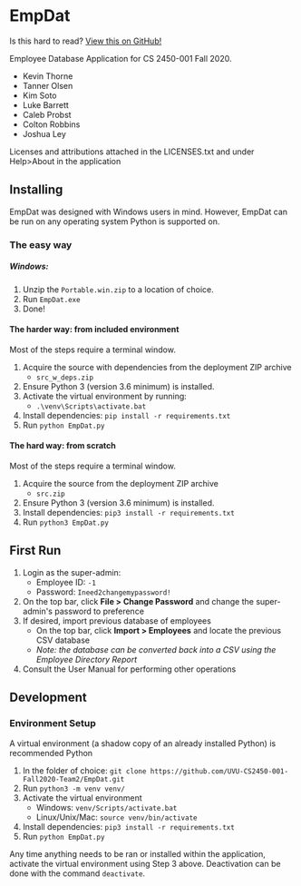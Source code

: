 # EmpDat
Is this hard to read? [View this on GitHub!](https://uvu-cs2450-001-fall2020-team2.github.io/EmpDat/)

Employee Database Application for CS 2450-001 Fall 2020.
- Kevin Thorne
- Tanner Olsen
- Kim Soto
- Luke Barrett
- Caleb Probst
- Colton Robbins
- Joshua Ley

Licenses and attributions attached in the LICENSES.txt and
    under Help>About in the application

## Installing

EmpDat was designed with Windows users in mind. 
However, EmpDat can be run on any operating system Python is supported on.

### The easy way

##### Windows:
1. Unzip the `Portable.win.zip` to a location of choice.
2. Run `EmpDat.exe`
3. Done!

#### The harder way: from included environment
Most of the steps require a terminal window.
1. Acquire the source with dependencies from the deployment ZIP archive
    - `src_w_deps.zip`
2. Ensure Python 3 (version 3.6 minimum) is installed.
3. Activate the virtual environment by running:
    - `.\venv\Scripts\activate.bat`
4. Install dependencies: `pip install -r requirements.txt`
5. Run `python EmpDat.py`

#### The hard way: from scratch
Most of the steps require a terminal window.
1. Acquire the source from the deployment ZIP archive
    - `src.zip`
2. Ensure Python 3 (version 3.6 minimum) is installed.
3. Install dependencies: `pip3 install -r requirements.txt`
4. Run `python3 EmpDat.py`


## First Run
1. Login as the super-admin:
    - Employee ID: `-1`
    - Password: `Ineed2changemypassword!`
2. On the top bar, click **File > Change Password** 
    and change the super-admin's password to preference
3. If desired, import previous database of employees
    - On the top bar, click **Import > Employees** and locate the previous CSV database
    - *Note: the database can be converted back into a CSV using the Employee Directory Report*
4. Consult the User Manual for performing other operations

## Development

### Environment Setup
A virtual environment (a shadow copy of an already installed Python) is recommended Python

1. In the folder of choice: `git clone https://github.com/UVU-CS2450-001-Fall2020-Team2/EmpDat.git`
2. Run `python3 -m venv venv/`
3. Activate the virtual environment
    - Windows: `venv/Scripts/activate.bat`
    - Linux/Unix/Mac: `source venv/bin/activate`
4. Install dependencies: `pip3 install -r requirements.txt`
5. Run `python EmpDat.py`

Any time anything needs to be ran or installed 
    within the application, activate the virtual environment using
    Step 3 above. Deactivation can be done with the command `deactivate`.
